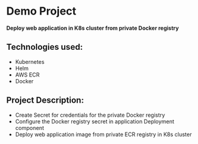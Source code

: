# Demo Project

**Deploy web application in K8s cluster from private Docker registry**

## Technologies used:
- Kubernetes
- Helm
- AWS ECR
- Docker

## Project Description:
- Create Secret for credentials for the private Docker registry
- Configure the Docker registry secret in application Deployment component
- Deploy web application image from private ECR registry in K8s cluster
